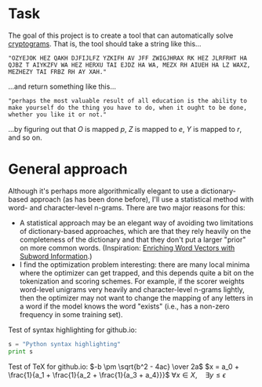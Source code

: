 # Task

The goal of this project is to create a tool that can automatically solve [cryptograms](https://en.wikipedia.org/wiki/Cryptogram). That is, the tool should take a string like this...

`
"OZYEJOK HEZ QAKH DJFIJLFZ YZKIFH AV JFF ZWIGJHRAX RK HEZ JLRFRHT HA QJBZ T AIYKZFV WA HEZ HERXU TAI EJDZ HA WA, MEZX RH AIUEH HA LZ WAXZ, MEZHEZY TAI FRBZ RH AY XAH."
`

...and return something like this...

`
"perhaps the most valuable result of all education is the ability to make yourself do the thing you have to do, when it ought to be done, whether you like it or not."
`

...by figuring out that _O_ is mapped _p_, _Z_ is mapped to _e_, _Y_ is mapped to _r_, and so on.


# General approach

Although it's perhaps more algorithmically elegant to use a dictionary-based approach (as has been done before), I'll use a statistical method with word- and character-level n-grams. There are two major reasons for this:
- A statistical approach may be an elegant way of avoiding two limitations of dictionary-based approaches, which are that they rely heavily on the completeness of the dictionary and that they don't put a larger "prior" on more common words. (Inspiration: [Enriching Word Vectors with Subword Information](https://arxiv.org/abs/1607.04606).)
- I find the optimization problem interesting: there are many local minima where the optimizer can get trapped, and this depends quite a bit on the tokenization and scoring schemes. For example, if the scorer weights word-level unigrams very heavily and character-level n-grams lightly, then the optimizer may not want to change the mapping of any letters in a word if  the model knows the word "exists" (i.e., has a non-zero frequency in some training set).

Test of syntax highlighting for github.io:
```python
s = "Python syntax highlighting"
print s
```

Test of TeX for github.io:
$-b \pm \sqrt{b^2 - 4ac} \over 2a$
$x = a_0 + \frac{1}{a_1 + \frac{1}{a_2 + \frac{1}{a_3 + a_4}}}$
$\forall x \in X, \quad \exists y \leq \epsilon$
